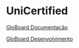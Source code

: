 # UniCertified

[GloBoard Documentacão](https://app.gitkraken.com/glo/board/Xk7Wmw6McgARBDdg)

[GloBoard Desenvolvimento](https://app.gitkraken.com/glo/board/Xk7Wmw6McgARBDdg)
